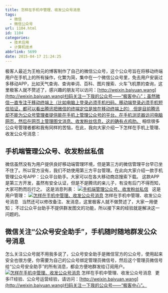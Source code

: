 ```yaml
---
title: 怎样在手机中管理、收发公众号消息
tags:
  - 微信
  - 微信公众号
url: 1104.html
id: 1104
categories:
  - 技术应用
  - 计算机技术
abbrlink: 5699
date: 2015-04-17 21:24:25
---
```


极客人最近为王柏元的博客制作了自己的微信公众号，这个公众号旨在将移动终端用户在手机上的所有操作，化繁为简，集中在一个微信公众号里，免去用户安装过多移动APP，比如天气查询、查询单词、百科、图片搜索、火车飞机票的查询，这里极客人就不赘述了，感兴趣的朋友可以访问：[http://weixin.baiyuan.wang](http://weixin.baiyuan.wang)扫码关注一下我的公众号——“极客中心”；虽然微信一直专注于移动终端上（比如电脑上登录必须手机扫码，移动端登录必须手机短信验证，都可以看出腾讯把微信的终端定位是放在移动终端上的）,但是目前腾讯却不能为公众号管理者提供能在手机上管理公众号的平台。在手机浏览器访问电脑网页，然后在网页上管理图文消息、收发粉丝信息，这的确有点鸡肋。 相信很多公众号管理者都和我有同样的苦恼，在此，我向大家介绍一下怎样在手机上管理、收发公众号消息：

手机端管理公众号、收发粉丝私信
---------------

微信虽然没有为用户提供良好移动端管理环境，但是第三方的微信管理平台早已坐不住了。所以官方没有，我们不妨使用第三方平台管理。在此向大家介绍一款手机管理公众号APP：公众平台助手。大家可以在各大移动商店搜索下载。 这款APP是第三方开发，虽然有安全认证，但是不是腾讯的亲儿子，有没有后门不得而知，大家可酌而后行之。 这是消息列表： [![手机端管理公众号、收发粉丝私信](http://baiyuan.wang/wp-content/uploads/2015/04/image_thumb2.png "手机端管理公众号、收发粉丝私信")](http://baiyuan.wang/wp-content/uploads/2015/04/image2.png)   这是用户管理： [![怎样在手机中管理、收发公众号消息](http://baiyuan.wang/wp-content/uploads/2015/04/6D_A1LM08I8W_YU3S1GI_thumb.png "怎样在手机中管理、收发公众号消息")](http://baiyuan.wang/wp-content/uploads/2015/04/6D_A1LM08I8W_YU3S1GI.png) 怎样在手机中管理、收发公众号消息   当然还可以修改备注、发消息，这里极客人就不做赘述了，大家一用便知； 不过公众平台助手不提供群发图文的功能，所以接下来的经验就是解决这一问题的。

微信关注“公众号安全助手”，手机随时随地群发公众号消息
---------------------------

怎么关注公众号就不用我多说了，公众号安全助手是微信官方的公众号，使用起来安全也很方便，你需要为自己的公众号绑定管理员微信号，然后这个管理员微信号给“公众号安全助手”的所有消息，都会方便地群发给订阅用户。 [![怎样在手机中管理、收发公众号消息](http://baiyuan.wang/wp-content/uploads/2015/04/image_thumb3.png "怎样在手机中管理、收发公众号消息")](http://baiyuan.wang/wp-content/uploads/2015/04/image3.png) 怎样在手机中管理、收发公众号消息   更多IT经验、公众号运营经验，请访问：[http://weixin.baiyuan.wang](http://weixin.baiyuan.wang)扫码关注一下我的公众号——“极客中心”。